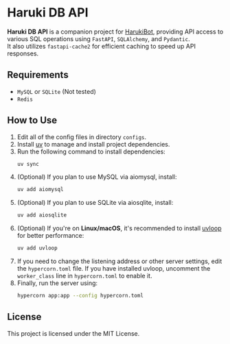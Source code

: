# Haruki DB API

**Haruki DB API** is a companion project for [HarukiBot](https://github.com/Team-Haruki), providing API access to various SQL operations using `FastAPI`, `SQLAlchemy`, and `Pydantic`.  
It also utilizes `fastapi-cache2` for efficient caching to speed up API responses.

## Requirements
+ `MySQL` or `SQLite` (Not tested)
+ `Redis`

## How to Use

1. Edit all of the config files in directory `configs`.
2. Install [uv](https://github.com/astral-sh/uv) to manage and install project dependencies.
3. Run the following command to install dependencies:
   ```bash
   uv sync
   ```
4. (Optional) If you plan to use MySQL via aiomysql, install:
   ```bash
   uv add aiomysql
   ```
5. (Optional) If you plan to use SQLite via aiosqlite, install:
   ```bash
   uv add aiosqlite
   ```
6. (Optional) If you're on **Linux/macOS**, it's recommended to install [uvloop](https://github.com/MagicStack/uvloop) for better performance:
   ```bash
   uv add uvloop
   ```
7. If you need to change the listening address or other server settings, edit the `hypercorn.toml` file. If you have installed uvloop, uncomment the `worker_class` line in `hypercorn.toml` to enable it.
8. Finally, run the server using:
   ```bash
   hypercorn app:app --config hypercorn.toml
   ```

## License

This project is licensed under the MIT License.